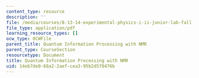 ```yaml
---
content_type: resource
description: ''
file: /media/courses/8-13-14-experimental-physics-i-ii-junior-lab-fall-2016-spring-2017/14eb7de068a22aefcea395b2d570476b_MIT8_13-14F16-S17exp49.pdf
file_type: application/pdf
learning_resource_types: []
ocw_type: OCWFile
parent_title: Quantum Information Processing with NMR
parent_type: CourseSection
resourcetype: Document
title: Quantum Information Processing with NMR
uid: 14eb7de0-68a2-2aef-cea3-95b2d570476b
---
```


